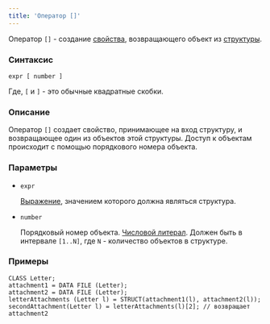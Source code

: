 ```yaml
---
title: 'Оператор []'
---
```


Оператор `[]` - создание [свойства](Properties.md), возвращающего объект из [структуры](Structure_operators_STRUCT.md).

### Синтаксис

```
expr [ number ]
```

Где, `[` и `]` - это обычные квадратные скобки.

### Описание

Оператор `[]` создает свойство, принимающее на вход структуру, и возвращающее один из объектов этой структуры. Доступ к объектам происходит с помощью порядкового номера объекта. 

### Параметры

- `expr`

    [Выражение](Expression.md), значением которого должна являться структура.

- `number`

    Порядковый номер объекта. [Числовой литерал](Literals.md#intliteral). Должен быть в интервале `[1..N]`, где `N` - количество объектов в структуре.

### Примеры

```lsf
CLASS Letter;
attachment1 = DATA FILE (Letter);
attachment2 = DATA FILE (Letter);
letterAttachments (Letter l) = STRUCT(attachment1(l), attachment2(l));
secondAttachment(Letter l) = letterAttachments(l)[2]; // возвращает attachment2
```
